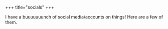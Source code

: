 +++
title="socials"
+++

I have a buuuuuuunch of social media/accounts on things! Here are a few of them.

<div class="socials-grid">
    <a href="https://social.mecanis.me/@er1n" aria-label="Mastodon"><i class="fa fa-3x fa-fw fa-mastodon" aria-hidden="true"></i></a>
    <a href="https://pl.hecke.rs/er1n" aria-label="Pleroma"><i class="fa fa-3x fa-fw fa-pleroma" aria-hidden="true"></i></a>
    <a href="https://twitter.com/__the_sylph__" aria-label="Twitter"><i class="fa fa-3x fa-fw fa-twitter" aria-hidden="true"></i></a>
    <a href="https://iwxzr.tumblr.com" aria-label="Tumblr"><i class="fa fa-3x fa-fw fa-tumblr" aria-hidden="true"></i></a>
    <a href="https://github.com/barzamin" aria-label="Github"><i class="fa fa-3x fa-fw fa-github" aria-hidden="true"></i></a>
    <a href="https://twitch.tv/the_sylph" aria-label="Twitch"><i class="fa fa-3x fa-fw fa-twitch" aria-hidden="true"></i></a>
    <a href="mailto:erin@hecke.rs" aria-label="Email"><i class="fa fa-3x fa-fw fa-at" aria-hidden="true"></i></a>
    <a href="xmpp:erin@5222.de" aria-label="XMPP"><i class="fa fa-3x fa-fw fa-xmpp" aria-hidden="true"></i></a>
</div>
